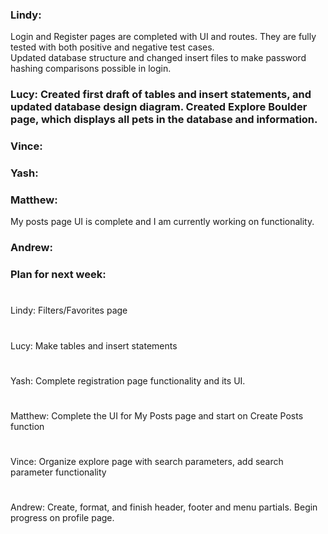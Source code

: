 ### Lindy:  
Login and Register pages are completed with UI and routes. They are fully tested with both positive and negative test cases.  
Updated database structure and changed insert files to make password hashing comparisons possible in login.  

### Lucy: Created first draft of tables and insert statements, and updated database design diagram. Created Explore Boulder page, which displays all pets in the database and information. 

### Vince:  

### Yash:

### Matthew: 
My posts page UI is complete and I am currently working on functionality.

### Andrew:

### Plan for next week:  
#
Lindy: Filters/Favorites page
#
Lucy: Make tables and insert statements
#
Yash: Complete registration page functionality and its UI.
#
Matthew: Complete the UI for My Posts page and start on Create Posts function
#
Vince:  Organize explore page with search parameters, add search parameter functionality
#
Andrew: Create, format, and finish header, footer and menu partials. Begin progress on profile page.



